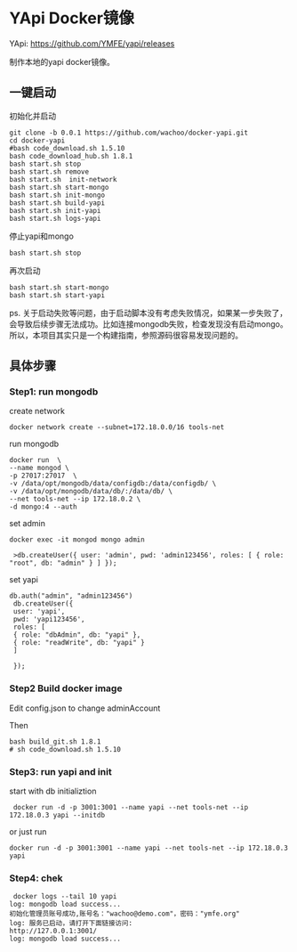 YApi Docker镜像
==============


YApi:  https://github.com/YMFE/yapi/releases

制作本地的yapi docker镜像。


## 一键启动


初始化并启动
```
git clone -b 0.0.1 https://github.com/wachoo/docker-yapi.git
cd docker-yapi
#bash code_download.sh 1.5.10
bash code_download_hub.sh 1.8.1
bash start.sh stop
bash start.sh remove
bash start.sh  init-network
bash start.sh start-mongo
bash start.sh init-mongo
bash start.sh build-yapi
bash start.sh init-yapi
bash start.sh logs-yapi
```

停止yapi和mongo
```
bash start.sh stop
```

再次启动
```
bash start.sh start-mongo
bash start.sh start-yapi
```


ps. 关于启动失败等问题，由于启动脚本没有考虑失败情况，如果某一步失败了，会导致后续步骤无法成功。比如连接mongodb失败，检查发现没有启动mongo。所以，本项目其实只是一个构建指南，参照源码很容易发现问题的。

## 具体步骤


### Step1: run mongodb


create network
```
docker network create --subnet=172.18.0.0/16 tools-net
```

run mongodb
```
docker run  \
--name mongod \
-p 27017:27017  \
-v /data/opt/mongodb/data/configdb:/data/configdb/ \
-v /data/opt/mongodb/data/db/:/data/db/ \
--net tools-net --ip 172.18.0.2 \
-d mongo:4 --auth 
```

set admin
```
docker exec -it mongod mongo admin
 
 >db.createUser({ user: 'admin', pwd: 'admin123456', roles: [ { role: "root", db: "admin" } ] });
```

set yapi
```
db.auth("admin", "admin123456")
 db.createUser({ 
 user: 'yapi', 
 pwd: 'yapi123456', 
 roles: [ 
 { role: "dbAdmin", db: "yapi" },
 { role: "readWrite", db: "yapi" } 
 ] 
     
 });
```


### Step2 Build docker image

Edit config.json to change adminAccount

Then
```
bash build_git.sh 1.8.1
# sh code_download.sh 1.5.10
```


### Step3: run yapi and init

start with db initializtion

```
 docker run -d -p 3001:3001 --name yapi --net tools-net --ip 172.18.0.3 yapi --initdb
```

or just run 
```
docker run -d -p 3001:3001 --name yapi --net tools-net --ip 172.18.0.3 yapi 
```


### Step4: chek

```
 docker logs --tail 10 yapi
log: mongodb load success...
初始化管理员账号成功,账号名："wachoo@demo.com"，密码："ymfe.org"
log: 服务已启动，请打开下面链接访问: 
http://127.0.0.1:3001/
log: mongodb load success...
```